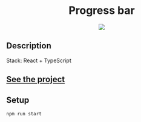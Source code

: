 <h1 align="center">Progress bar</h1>
<p align="center">
  <img src="https://img.shields.io/badge/made%20by-opv1-blue.svg">
</p>

## Description

Stack: React + TypeScript

## [See the project](https://opv1.github.io/progress-bar)

## Setup

```
npm run start
```
